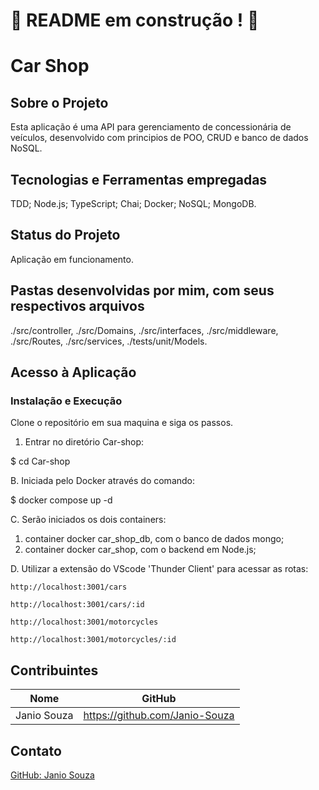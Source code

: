 # :construction: README em construção ! :construction:
<!-- Olá, Tryber!
Esse é apenas um arquivo inicial para o README do seu projeto.
É essencial que você preencha esse documento por conta própria, ok?
Não deixe de usar nossas dicas de escrita de README de projetos, e deixe sua criatividade brilhar!
:warning: IMPORTANTE: você precisa deixar nítido:
- quais arquivos/pastas foram desenvolvidos por você; 
- quais arquivos/pastas foram desenvolvidos por outra pessoa estudante;
- quais arquivos/pastas foram desenvolvidos pela Trybe.
-->

# Car Shop

## Sobre o Projeto
Esta aplicação é uma API para gerenciamento de concessionária de veículos, desenvolvido com principios de POO, CRUD e banco de dados NoSQL.

## Tecnologias e Ferramentas empregadas

TDD;
Node.js;
TypeScript;
Chai;
Docker;
NoSQL;
MongoDB.

## Status do Projeto
Aplicação em funcionamento.

## Pastas desenvolvidas por mim, com seus respectivos arquivos

./src/controller,
./src/Domains,
./src/interfaces,
./src/middleware,
./src/Routes,
./src/services,
./tests/unit/Models.

## Acesso à Aplicação
### Instalação e Execução

Clone o repositório em sua maquina e siga os passos.

1. Entrar no diretório Car-shop:

  $ cd Car-shop

B. Iniciada pelo Docker através do comando:
  
  $ docker compose up -d

C. Serão iniciados os dois containers:
  1. container docker car_shop_db, com o banco de dados mongo;
  2. container docker car_shop, com o backend em Node.js;

D. Utilizar a extensão do VScode 'Thunder Client' para acessar as rotas:

    http://localhost:3001/cars
  
    http://localhost:3001/cars/:id
  
    http://localhost:3001/motorcycles
  
    http://localhost:3001/motorcycles/:id

## Contribuintes
|Nome|GitHub|
| -------- | -------- |
|Janio Souza|https://github.com/Janio-Souza|

## Contato
[GitHub: Janio Souza](https://github.com/Janio-Souza)
